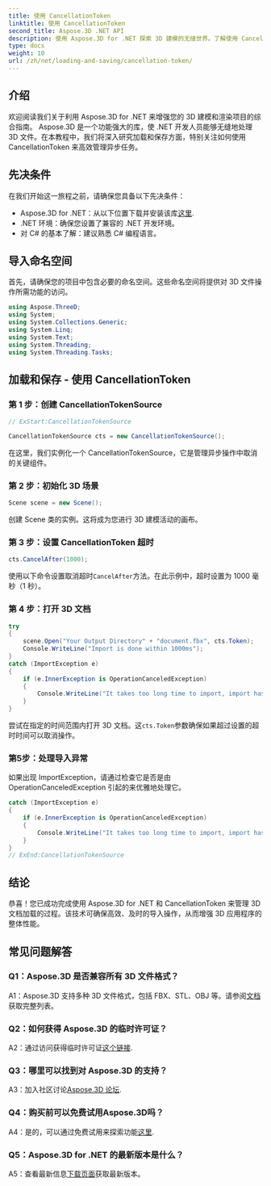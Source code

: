 ```yaml
---
title: 使用 CancellationToken
linktitle: 使用 CancellationToken
second_title: Aspose.3D .NET API
description: 使用 Aspose.3D for .NET 探索 3D 建模的无缝世界。了解使用 CancellationToken 高效加载和保存 3D 文档。
type: docs
weight: 10
url: /zh/net/loading-and-saving/cancellation-token/
---
```

## 介绍

欢迎阅读我们关于利用 Aspose.3D for .NET 来增强您的 3D 建模和渲染项目的综合指南。 Aspose.3D 是一个功能强大的库，使 .NET 开发人员能够无缝地处理 3D 文件。在本教程中，我们将深入研究加载和保存方面，特别关注如何使用 CancellationToken 来高效管理异步任务。

## 先决条件

在我们开始这一旅程之前，请确保您具备以下先决条件：

-  Aspose.3D for .NET：从以下位置下载并安装该库[这里](https://releases.aspose.com/3d/net/).
- .NET 环境：确保您设置了兼容的 .NET 开发环境。
- 对 C# 的基本了解：建议熟悉 C# 编程语言。

## 导入命名空间

首先，请确保您的项目中包含必要的命名空间。这些命名空间将提供对 3D 文件操作所需功能的访问。

```csharp
using Aspose.ThreeD;
using System;
using System.Collections.Generic;
using System.Linq;
using System.Text;
using System.Threading;
using System.Threading.Tasks;
```

## 加载和保存 - 使用 CancellationToken

### 第 1 步：创建 CancellationTokenSource

```csharp
// ExStart:CancellationTokenSource

CancellationTokenSource cts = new CancellationTokenSource();
```

在这里，我们实例化一个 CancellationTokenSource，它是管理异步操作中取消的关键组件。

### 第 2 步：初始化 3D 场景

```csharp
Scene scene = new Scene();
```

创建 Scene 类的实例。这将成为您进行 3D 建模活动的画布。

### 第 3 步：设置 CancellationToken 超时

```csharp
cts.CancelAfter(1000);
```

使用以下命令设置取消超时`CancelAfter`方法。在此示例中，超时设置为 1000 毫秒（1 秒）。

### 第 4 步：打开 3D 文档

```csharp
try
{
    scene.Open("Your Output Directory" + "document.fbx", cts.Token);
    Console.WriteLine("Import is done within 1000ms");
}
catch (ImportException e)
{
    if (e.InnerException is OperationCanceledException)
    {
        Console.WriteLine("It takes too long time to import, import has been canceled.");
    }
}
```

尝试在指定的时间范围内打开 3D 文档。这`cts.Token`参数确保如果超过设置的超时时间可以取消操作。

### 第5步：处理导入异常

如果出现 ImportException，请通过检查它是否是由 OperationCanceledException 引起的来优雅地处理它。

```csharp
catch (ImportException e)
{
    if (e.InnerException is OperationCanceledException)
    {
        Console.WriteLine("It takes too long time to import, import has been canceled.");
    }
}
// ExEnd:CancellationTokenSource
```

## 结论

恭喜！您已成功完成使用 Aspose.3D for .NET 和 CancellationToken 来管理 3D 文档加载的过程。该技术可确保高效、及时的导入操作，从而增强 3D 应用程序的整体性能。

## 常见问题解答

### Q1：Aspose.3D 是否兼容所有 3D 文件格式？

 A1：Aspose.3D 支持多种 3D 文件格式，包括 FBX、STL、OBJ 等。请参阅[文档](https://reference.aspose.com/3d/net/)获取完整列表。

### Q2：如何获得 Aspose.3D 的临时许可证？

 A2：通过访问获得临时许可证[这个链接](https://purchase.aspose.com/temporary-license/).

### Q3：哪里可以找到对 Aspose.3D 的支持？

A3：加入社区讨论[Aspose.3D 论坛](https://forum.aspose.com/c/3d/18).

### Q4：购买前可以免费试用Aspose.3D吗？

 A4：是的，可以通过免费试用来探索功能[这里](https://releases.aspose.com/).

### Q5：Aspose.3D for .NET 的最新版本是什么？

 A5：查看最新信息[下载页面](https://releases.aspose.com/3d/net/)获取最新版本。